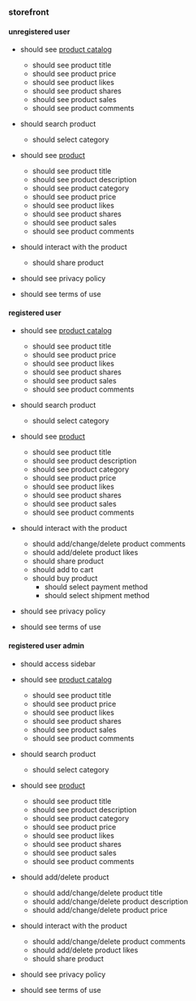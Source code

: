 ### storefront

#### unregistered user

* should see [product catalog](https://user-images.githubusercontent.com/42984807/58356366-abb72980-7e4d-11e9-8ac3-14537370fb1d.png)
  * should see product title
  * should see product price
  * should see product likes
  * should see product shares
  * should see product sales
  * should see product comments
  
* should search product
  * should select category

* should see [product](https://user-images.githubusercontent.com/42984807/58356367-abb72980-7e4d-11e9-972c-c748b31cb90c.png)
  * should see product title
  * should see product description
  * should see product category
  * should see product price
  * should see product likes
  * should see product shares
  * should see product sales
  * should see product comments
 
* should interact with the product
  * should share product

* should see privacy policy        

* should see terms of use     

#### registered user

* should see [product catalog](https://user-images.githubusercontent.com/42984807/58356366-abb72980-7e4d-11e9-8ac3-14537370fb1d.png)
  * should see product title
  * should see product price
  * should see product likes
  * should see product shares
  * should see product sales
  * should see product comments
  
* should search product
  * should select category

* should see [product](https://user-images.githubusercontent.com/42984807/58356367-abb72980-7e4d-11e9-972c-c748b31cb90c.png)
  * should see product title
  * should see product description
  * should see product category
  * should see product price
  * should see product likes
  * should see product shares
  * should see product sales
  * should see product comments

* should interact with the product
  * should add/change/delete product comments
  * should add/delete product likes
  * should share product
  * should add to cart
  * should buy product
    * should select payment method
    * should select shipment method
                
* should see privacy policy        

* should see terms of use      

#### registered user admin

* should access sidebar              
  
* should see [product catalog](https://user-images.githubusercontent.com/42984807/58356366-abb72980-7e4d-11e9-8ac3-14537370fb1d.png)
  * should see product title
  * should see product price
  * should see product likes
  * should see product shares
  * should see product sales
  * should see product comments
  
* should search product
  * should select category

* should see [product](https://user-images.githubusercontent.com/42984807/58356367-abb72980-7e4d-11e9-972c-c748b31cb90c.png)
  * should see product title
  * should see product description
  * should see product category
  * should see product price
  * should see product likes
  * should see product shares
  * should see product sales
  * should see product comments

* should add/delete product
  * should add/change/delete product title
  * should add/change/delete product description
  * should add/change/delete product price
 
* should interact with the product
  * should add/change/delete product comments
  * should add/delete product likes
  * should share product
  
* should see privacy policy        

* should see terms of use        
